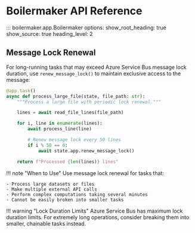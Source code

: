 # Boilermaker API Reference

::: boilermaker.app.Boilermaker
    options:
      show_root_heading: true
      show_source: true
      heading_level: 2

## Message Lock Renewal

For long-running tasks that may exceed Azure Service Bus message lock duration, use `renew_message_lock()` to maintain exclusive access to the message:

```python
@app.task()
async def process_large_file(state, file_path: str):
    """Process a large file with periodic lock renewal."""

    lines = await read_file_lines(file_path)

    for i, line in enumerate(lines):
        await process_line(line)

        # Renew message lock every 50 lines
        if i % 50 == 0:
            await state.app.renew_message_lock()

    return f"Processed {len(lines)} lines"
```

!!! note "When to Use"
    Use message lock renewal for tasks that:

    - Process large datasets or files
    - Make multiple external API calls
    - Perform complex computations taking several minutes
    - Cannot be easily broken into smaller tasks

!!! warning "Lock Duration Limits"
    Azure Service Bus has maximum lock duration limits. For extremely long operations, consider breaking them into smaller, chainable tasks instead.